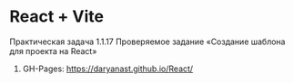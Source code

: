 # React + Vite

Практическая задача 1.1.17 Проверяемое задание «Создание шаблона для проекта на React»

1. GH-Pages: https://daryanast.github.io/React/